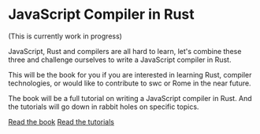 # JavaScript Compiler in Rust

(This is currently work in progress)

JavaScript, Rust and compilers are all hard to learn,
let's combine these three and challenge ourselves to write a JavaScript compiler in Rust.

This will be the book for you if you are interested in learning Rust, compiler technologies,
or would like to contribute to swc or Rome in the near future.

The book will be a full tutorial on writing a JavaScript compiler in Rust.
And the tutorials will go down in rabbit holes on specific topics.

[Read the book](https://boshen.github.io/javascript-compiler-in-rust/docs/intro)
[Read the tutorials](https://boshen.github.io/javascript-compiler-in-rust/blog)
